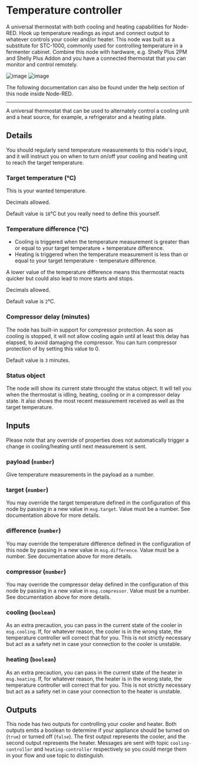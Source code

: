 # Temperature controller
A universal thermostat with both cooling and heating capabilities for Node-RED. Hook up temperature readings as input and connect output to whatever controls your cooler and/or heater.
This node was built as a substitute for STC-1000, commonly used for controlling temperature in a fermenter cabinet. Combine this node with hardware, e.g. Shelly Plus 2PM and Shelly Plus Addon and you have a connected thermostat that you can monitor and control remotely.

![image](https://github.com/user-attachments/assets/393fe62c-05c6-4a53-9a21-6f0703625a80) ![image](https://github.com/user-attachments/assets/83f0c3d3-df86-44b6-a69a-7ce42db737cc)

The following documentation can also be found under the help section of this node inside Node-RED.

---

A universal thermostat that can be used to alternately control a cooling unit and a heat source, for example, a refrigerator and a heating plate.

## Details
You should regularly send temperature measurements to this node's input, and it will instruct you on when to turn on/off your cooling and heating unit to reach the target temperature.

### Target temperature (°C)
This is your wanted temperature.

Decimals allowed.

Default value is `18`°C but you really need to define this yourself.

### Temperature difference (°C)
* Cooling is triggered when the temperature measurement is greater than or equal to your target temperature + temperature difference.
* Heating is triggered when the temperature measurement is less than or equal to your target temperature - temperature difference.

A lower value of the temperature difference means this thermostat reacts quicker but could also lead to more starts and stops.

Decimals allowed.

Default value is `2`°C.

### Compressor delay (minutes)
The node has built-in support for compressor protection. As soon as cooling is stopped, it will not allow cooling again until at least this delay has elapsed, to avoid damaging the compressor.
You can turn compressor protection of by setting this value to 0.

Default value is `3` minutes.

### Status object
The node will show its current state throught the status object. It will tell you when the thermostat is idling, heating, cooling or in a compressor delay state.
It also shows the most recent measurement received as well as the target temperature.

## Inputs
Please note that any override of properties does not automatically trigger a change in cooling/heating until next measurement is sent.

### payload (`number`)
Give temperature measurements in the payload as a number.

### target (`number`)
You may override the target temperature defined in the configuration of this node by passing in a new value in `msg.target`.
Value must be a number. See documentation above for more details.

### difference (`number`)
You may override the temperature difference defined in the configuration of this node by passing in a new value in `msg.difference`.
Value must be a number. See documentation above for more details.

### compressor (`number`)
You may override the compressor delay defined in the configuration of this node by passing in a new value in `msg.compressor`. 
Value must be a number. See documentation above for more details.

### cooling (`boolean`)
As an extra precaution, you can pass in the current state of the cooler in `msg.cooling`. If, for whatever reason, the cooler is in the wrong state, the temperature 
controller will correct that for you. This is not strictly necessary but act as a safety net in case your connection to the cooler is unstable.

### heating (`boolean`)
As an extra precaution, you can pass in the current state of the heater in `msg.heating`. If, for whatever reason, the heater is in the wrong state, the temperature 
controller will correct that for you. This is not strictly necessary but act as a safety net in case your connection to the heater is unstable.

## Outputs
This node has two outputs for controlling your cooler and heater. Both outputs emits a boolean to determine if your appliance should be turned on (`true`) or turned off (`false`).
The first output represents the cooler, and the second output represents the heater. Messages are sent with topic `cooling-controller` and `heating-controller` respectively so you could merge
them in your flow and use topic to distinguish.
